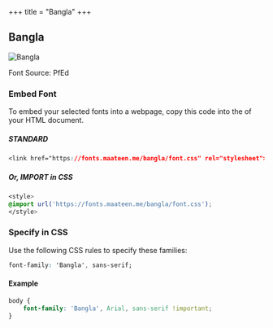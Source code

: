 +++
title = "Bangla"
+++

## Bangla

![Bangla](/images/bangla.gif)

Font Source: PfEd

### Embed Font

To embed your selected fonts into a webpage, copy this code into the <head> of your HTML document.

##### STANDARD

```css
<link href="https://fonts.maateen.me/bangla/font.css" rel="stylesheet">
```

##### Or, IMPORT in CSS

```css
<style>
@import url('https://fonts.maateen.me/bangla/font.css');
</style>
```

### Specify in CSS

Use the following CSS rules to specify these families:

```css
font-family: 'Bangla', sans-serif;
```

#### Example

```css
body {
    font-family: 'Bangla', Arial, sans-serif !important;
}
```
